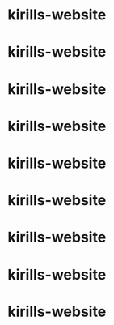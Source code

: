 # kirills-website
# kirills-website
# kirills-website
# kirills-website
# kirills-website
# kirills-website
# kirills-website
# kirills-website
# kirills-website
